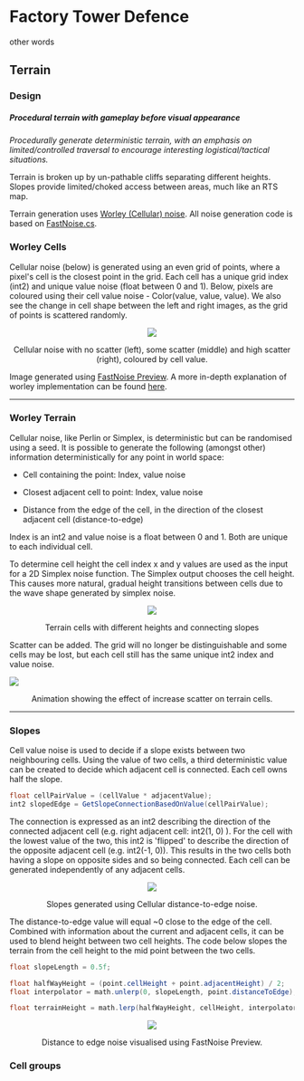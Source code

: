# Factory Tower Defence

other words

## Terrain

### Design
##### Procedural terrain with gameplay before visual appearance
_Procedurally generate deterministic terrain, with an emphasis on limited/controlled traversal to encourage interesting logistical/tactical situations._

Terrain is broken up by un-pathable cliffs separating different heights. Slopes provide limited/choked access between areas, much like an RTS map.

Terrain generation uses [Worley (Cellular) noise](https://thebookofshaders.com/12/). All noise generation code is based on [FastNoise.cs](https://assetstore.unity.com/packages/tools/particles-effects/fastnoise-70706).

### Worley Cells

Cellular noise (below) is generated using an even grid of points, where a pixel's cell is the closest point in the grid. Each cell has a unique grid index (int2) and unique value noise (float between 0 and 1).
Below, pixels are coloured using their cell value noise - Color(value, value, value). We also see the change in cell shape between the left and right images, as the grid of points is scattered randomly.
<p align="center">
<img src="https://imgur.com/pszR8ED.png">
</p>
<p align="center">
Cellular noise with no scatter (left), some scatter (middle) and high scatter (right), coloured by cell value.
</p>

Image generated using [FastNoise Preview](https://github.com/Auburns/FastNoise/releases).
A more in-depth explanation of worley implementation can be found [here](https://thebookofshaders.com/12/).

---

### Worley Terrain

Cellular noise, like Perlin or Simplex, is deterministic but can be randomised using a seed. It is possible to generate the following (amongst other) information deterministically for any point in world space:

* Cell containing the point: Index, value noise

* Closest adjacent cell to point: Index, value noise

* Distance from the edge of the cell, in the direction of the closest adjacent cell (distance-to-edge)

Index is an int2 and value noise is a float between 0 and 1. Both are unique to each individual cell.

To determine cell height the cell index x and y values are used as the input for a 2D Simplex noise function. The Simplex output chooses the cell height. This causes more natural, gradual height transitions between cells due to the wave shape generated by simplex noise.
<p align="center">
<img src="https://i.imgur.com/0QuGEV6.png">
</p>
<p align="center">
Terrain cells with different heights and connecting slopes
</p>

<p align="left">
Scatter can be added. The grid will no longer be distinguishable and some cells may be lost, but each cell still has the same unique int2 index and value noise.
</p>
<img src="https://i.imgur.com/cP8iCSv.gif"/>
<p align="center">
Animation showing the effect of increase scatter on terrain cells.
</p>

---

### Slopes

Cell value noise is used to decide if a slope exists between two neighbouring cells. Using the value of two cells, a third deterministic value can be created to decide which adjacent cell is connected. Each cell owns half the slope.
```csharp
float cellPairValue = (cellValue * adjacentValue);
int2 slopedEdge = GetSlopeConnectionBasedOnValue(cellPairValue);
```
The connection is expressed as an int2 describing the direction of the connected adjacent cell (e.g. right adjacent cell: int2(1, 0) ). For the cell with the lowest value of the two, this int2 is 'flipped' to describe the direction of the opposite adjacent cell (e.g. int2(-1, 0)). This results in the two cells both having a slope on opposite sides and so being connected. Each cell can be generated independently of any adjacent cells.
<p align="center">
<img src="https://imgur.com/VJBkFBq.png">
</p>
<p align="center">
Slopes generated using Cellular distance-to-edge noise.
</p>

The distance-to-edge value will equal ~0 close to the edge of the cell. Combined with information about the current and adjacent cells, it can be used to blend height between two cell heights. The code below slopes the terrain from the cell height to the mid point between the two cells.
```csharp
float slopeLength = 0.5f;

float halfWayHeight = (point.cellHeight + point.adjacentHeight) / 2;
float interpolator = math.unlerp(0, slopeLength, point.distanceToEdge);

float terrainHeight = math.lerp(halfWayHeight, cellHeight, interpolator);
```
<p align="center">
<img src="https://imgur.com/McWVde3.png">
</p>
<p align="center">
Distance to edge noise visualised using FastNoise Preview.
</p>

### Cell groups





